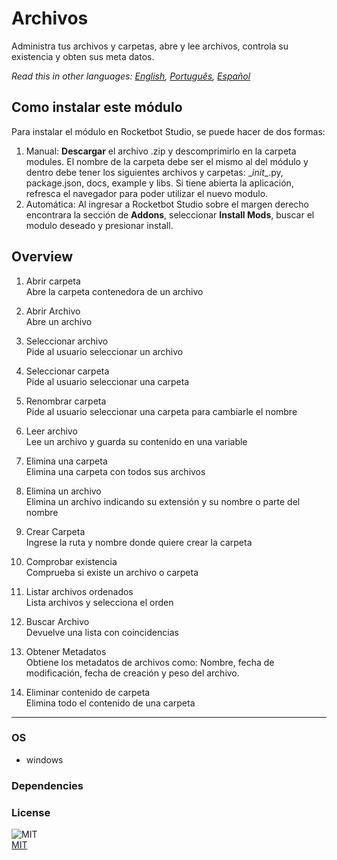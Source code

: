# Archivos
  
Administra tus archivos y carpetas, abre y lee archivos, controla su existencia y obten sus meta datos.  

*Read this in other languages: [English](README.md), [Português](README.pr.md), [Español](README.es.md)*

## Como instalar este módulo
  
Para instalar el módulo en Rocketbot Studio, se puede hacer de dos formas:
1. Manual: __Descargar__ el archivo .zip y descomprimirlo en la carpeta modules. El nombre de la carpeta debe ser el mismo al del módulo y dentro debe tener los siguientes archivos y carpetas: \__init__.py, package.json, docs, example y libs. Si tiene abierta la aplicación, refresca el navegador para poder utilizar el nuevo modulo.
2. Automática: Al ingresar a Rocketbot Studio sobre el margen derecho encontrara la sección de **Addons**, seleccionar **Install Mods**, buscar el modulo deseado y presionar install.  


## Overview


1. Abrir carpeta  
Abre la carpeta contenedora de un archivo

2. Abrir Archivo  
Abre un archivo 

3. Seleccionar archivo  
Pide al usuario seleccionar un archivo

4. Seleccionar carpeta  
Pide al usuario seleccionar una carpeta

5. Renombrar carpeta  
Pide al usuario seleccionar una carpeta para cambiarle el nombre

6. Leer archivo  
Lee un archivo y guarda su contenido en una variable

7. Elimina una carpeta  
Elimina una carpeta con todos sus archivos

8. Elimina un archivo  
Elimina un archivo indicando su extensión y su nombre o parte del nombre

9. Crear Carpeta  
Ingrese la ruta y nombre donde quiere crear la carpeta

10. Comprobar existencia  
Comprueba si existe un archivo o carpeta

11. Listar archivos ordenados  
Lista archivos y selecciona el orden

12. Buscar Archivo  
Devuelve una lista con coincidencias

13. Obtener Metadatos  
Obtiene los metadatos de archivos como: Nombre, fecha de modificación, fecha de creación  y peso del archivo.

14. Eliminar contenido de carpeta  
Elimina todo el contenido de una carpeta  




----
### OS

- windows

### Dependencies

### License
  
![MIT](https://camo.githubusercontent.com/107590fac8cbd65071396bb4d04040f76cde5bde/687474703a2f2f696d672e736869656c64732e696f2f3a6c6963656e73652d6d69742d626c75652e7376673f7374796c653d666c61742d737175617265)  
[MIT](http://opensource.org/licenses/mit-license.ph)